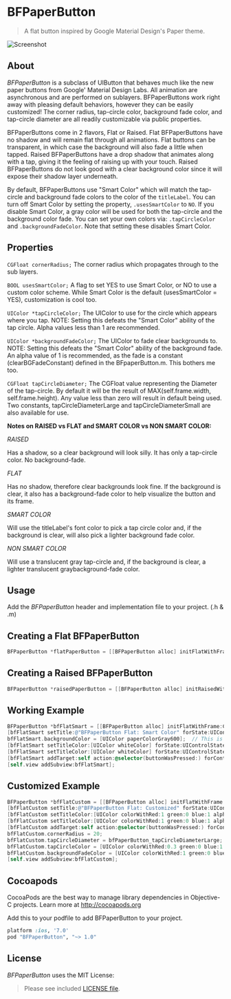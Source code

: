 BFPaperButton
=============

> A flat button inspired by Google Material Design's Paper theme.

![Screenshot](https://raw.githubusercontent.com/bfeher/BFPaperButton/master/BFPaperButtonDemoGif.gif "Screenshot")


About
---------
_BFPaperButton_ is a subclass of UIButton that behaves much like the new paper buttons from Google' Material Design Labs.
All animation are asynchronous and are performed on sublayers.
BFPaperButtons work right away with pleasing default behaviors, however they can be easily customized! The corner radius, tap-circle color, background fade color, and tap-circle diameter are all readily customizable via public properties.

BFPaperButtons come in 2 flavors, Flat or Raised. 
Flat BFPaperButtons have no shadow and will remain flat through all animations. Flat buttons can be transparent, in which case the background will also fade a little when tapped.
Raised BFPaperButtons have a drop shadow that animates along with a tap, giving it the feeling of raising up with your touch. Raised BFPaperButtons do not look good with a clear background color since it will expose their shadow layer underneath.

By default, BFPaperButtons use "Smart Color" which will match the tap-circle and background fade colors to the color of the `titleLabel`.
You can turn off Smart Color by setting the property, `.usesSmartColor` to `NO`. If you disable Smart Color, a gray color will be used for both the tap-circle and the background color fade.
You can set your own colors via: `.tapCircleColor` and `.backgroundFadeColor`. Note that setting these disables Smart Color.

## Properties
`CGFloat cornerRadius;` 
The corner radius which propagates through to the sub layers.

`BOOL usesSmartColor;` 
A flag to set YES to use Smart Color, or NO to use a custom color scheme. While Smart Color is the default (usesSmartColor = YES), customization is cool too.

`UIColor *tapCircleColor;` 
The UIColor to use for the circle which appears where you tap. NOTE: Setting this defeats the "Smart Color" ability of the tap circle. Alpha values less than 1 are recommended.

`UIColor *backgroundFadeColor;` 
The UIColor to fade clear backgrounds to. NOTE: Setting this defeats the "Smart Color" ability of the background fade. An alpha value of 1 is recommended, as the fade is a constant (clearBGFadeConstant) defined in the BFpaperButton.m. This bothers me too.

`CGFloat tapCircleDiameter;` 
The CGFloat value representing the Diameter of the tap-circle. By default it will be the result of MAX(self.frame.width, self.frame.height). Any value less than zero will result in default being used. Two constants, tapCircleDiameterLarge and tapCircleDiameterSmall are also available for use.

**Notes on RAISED vs FLAT and SMART COLOR vs NON SMART COLOR:**

*RAISED*

Has a shadow, so a clear background will look silly. It has only a tap-circle color. No background-fade.
 
*FLAT*

Has no shadow, therefore clear backgrounds look fine. If the background is clear, it also has a background-fade color to help visualize the button and its frame.

*SMART COLOR*

Will use the titleLabel's font color to pick a tap circle color and, if the background is clear, will also pick a lighter background fade color.
 
*NON SMART COLOR*

Will use a translucent gray tap-circle and, if the background is clear, a lighter translucent graybackground-fade color.


Usage
---------
Add the _BFPaperButton_ header and implementation file to your project. (.h & .m)

## Creating a Flat BFPaperButton
```objective-c
BFPaperButton *flatPaperButton = [[BFPaperButton alloc] initFlatWithFrame:rect];
```

## Creating a Raised BFPaperButton
```objective-c
BFPaperButton *raisedPaperButton = [[BFPaperButton alloc] initRaisedWithFrame:rect];
```

## Working Example
```objective-c
BFPaperButton *bfFlatSmart = [[BFPaperButton alloc] initFlatWithFrame:CGRectMake(20, 20, 280, 43)];
[bfFlatSmart setTitle:@"BFPaperButton Flat: Smart Color" forState:UIControlStateNormal];
bfFlatSmart.backgroundColor = [UIColor paperColorGray600];	// This is from the included cocoapod "UIColor+BFPaperColors".
[bfFlatSmart setTitleColor:[UIColor whiteColor] forState:UIControlStateNormal];
[bfFlatSmart setTitleColor:[UIColor whiteColor] forState:UIControlStateHighlighted];
[bfFlatSmart addTarget:self action:@selector(buttonWasPressed:) forControlEvents:UIControlEventTouchUpInside];
[self.view addSubview:bfFlatSmart];
```

## Customized Example
```objective-c
BFPaperButton *bfFlatCustom = [[BFPaperButton alloc] initFlatWithFrame:CGRectMake(20, 511, 280, 43)];     
[bfFlatCustom setTitle:@"BFPaperButton Flat: Customized" forState:UIControlStateNormal];
[bfFlatCustom setTitleColor:[UIColor colorWithRed:1 green:0 blue:1 alpha:1] forState:UIControlStateNormal];
[bfFlatCustom setTitleColor:[UIColor colorWithRed:1 green:0 blue:1 alpha:1] forState:UIControlStateHighlighted];
[bfFlatCustom addTarget:self action:@selector(buttonWasPressed:) forControlEvents:UIControlEventTouchUpInside];
bfFlatCustom.cornerRadius = 20;
bfFlatCustom.tapCircleDiameter = bfPaperButton_tapCircleDiameterLarge;
bfFlatCustom.tapCircleColor = [UIColor colorWithRed:0.3 green:0 blue:1 alpha:0.6];  // Setting this color overrides "Smart Color".
bfFlatCustom.backgroundFadeColor = [UIColor colorWithRed:1 green:0 blue:1 alpha:1]; // Setting this color overrides "Smart Color".
[self.view addSubview:bfFlatCustom];
```
  




Cocoapods
-------

CocoaPods are the best way to manage library dependencies in Objective-C projects.
Learn more at http://cocoapods.org

Add this to your podfile to add BFPaperButton to your project.
```ruby
platform :ios, '7.0'
pod "BFPaperButton", "~> 1.0"
```


License
--------
_BFPaperButton_ uses the MIT License:

> Please see included [LICENSE file](https://raw.githubusercontent.com/bfeher/BFPaperButton/master/LICENSE.md).
